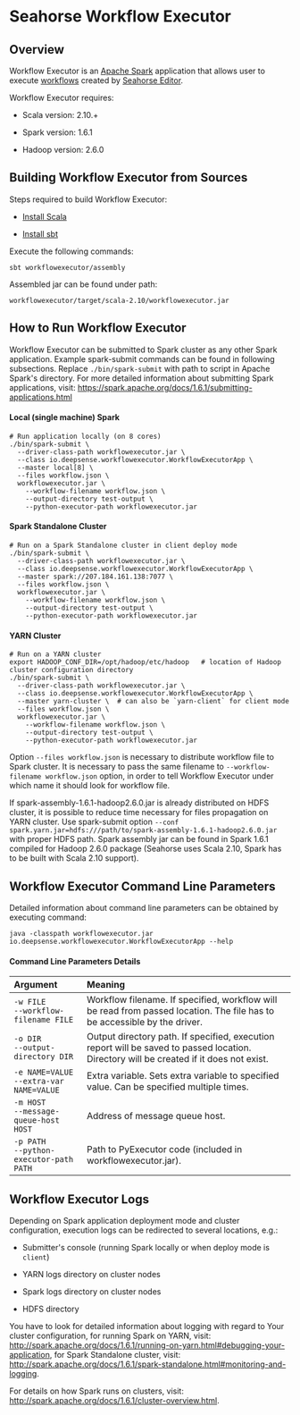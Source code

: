 # Seahorse Workflow Executor

## Overview

Workflow Executor is an <a target="_blank" href="http://spark.apache.org">Apache Spark</a>
application that allows user to execute <a target="_blank" href="http://seahorse.deepsense.io/docs/latest/workflowfile.html">workflows</a> created by <a target="_blank" href="http://editor.seahorse.deepsense.io"/>Seahorse Editor</a>.

Workflow Executor requires:

* Scala version: 2.10.+

* Spark version: 1.6.1

* Hadoop version: 2.6.0

## Building Workflow Executor from Sources

Steps required to build Workflow Executor:

* <a target="_blank" href="http://www.scala-lang.org/download/install.html">Install Scala</a>

* <a target="_blank" href="http://www.scala-sbt.org/release/tutorial/Installing-sbt-on-Linux.html">Install sbt</a>

Execute the following commands:

    sbt workflowexecutor/assembly

Assembled jar can be found under path:

``workflowexecutor/target/scala-2.10/workflowexecutor.jar``

## How to Run Workflow Executor

Workflow Executor can be submitted to Spark cluster as any other Spark application.
Example spark-submit commands can be found in following subsections.
Replace `./bin/spark-submit` with path to script in Apache Spark's directory.
For more detailed information about submitting Spark applications, visit:
<a target="_blank" href="https://spark.apache.org/docs/1.6.1/submitting-applications.html">https://spark.apache.org/docs/1.6.1/submitting-applications.html</a>

#### Local (single machine) Spark
    # Run application locally (on 8 cores)
    ./bin/spark-submit \
      --driver-class-path workflowexecutor.jar \
      --class io.deepsense.workflowexecutor.WorkflowExecutorApp \
      --master local[8] \
      --files workflow.json \
      workflowexecutor.jar \
        --workflow-filename workflow.json \
        --output-directory test-output \
        --python-executor-path workflowexecutor.jar

#### Spark Standalone Cluster
    # Run on a Spark Standalone cluster in client deploy mode
    ./bin/spark-submit \
      --driver-class-path workflowexecutor.jar \
      --class io.deepsense.workflowexecutor.WorkflowExecutorApp \
      --master spark://207.184.161.138:7077 \
      --files workflow.json \
      workflowexecutor.jar \
        --workflow-filename workflow.json \
        --output-directory test-output \
        --python-executor-path workflowexecutor.jar

#### YARN Cluster
    # Run on a YARN cluster
    export HADOOP_CONF_DIR=/opt/hadoop/etc/hadoop   # location of Hadoop cluster configuration directory
    ./bin/spark-submit \
      --driver-class-path workflowexecutor.jar \
      --class io.deepsense.workflowexecutor.WorkflowExecutorApp \
      --master yarn-cluster \  # can also be `yarn-client` for client mode
      --files workflow.json \
      workflowexecutor.jar \
        --workflow-filename workflow.json \
        --output-directory test-output \
        --python-executor-path workflowexecutor.jar

Option ``--files workflow.json`` is necessary to distribute workflow file to Spark cluster.
It is necessary to pass the same filename to ``--workflow-filename workflow.json`` option,
in order to tell Workflow Executor under which name it should look for workflow file.

If spark-assembly-1.6.1-hadoop2.6.0.jar is already distributed
on HDFS cluster, it is possible to reduce time necessary for files propagation on YARN cluster.
Use spark-submit option
``--conf spark.yarn.jar=hdfs:///path/to/spark-assembly-1.6.1-hadoop2.6.0.jar``
with proper HDFS path.
Spark assembly jar can be found in Spark 1.6.1 compiled for
Hadoop 2.6.0 package (Seahorse uses Scala 2.10, Spark has to be built with Scala 2.10 support).



## Workflow Executor Command Line Parameters

Detailed information about command line parameters can be obtained by executing command:

``java -classpath workflowexecutor.jar io.deepsense.workflowexecutor.WorkflowExecutorApp --help``

#### Command Line Parameters Details

| Argument                                                        | Meaning |
|:----------------------------------------------------------------|:--------|
| ``-w FILE``<BR/>``--workflow-filename FILE``                    | Workflow filename. If specified, workflow will be read from passed location. The file has to be accessible by the driver. |
| ``-o DIR``<BR/>``--output-directory DIR``                       | Output directory path. If specified, execution report will be saved to passed location. Directory will be created if it does not exist. |
| ``-e NAME=VALUE``<BR/>``--extra-var NAME=VALUE``                | Extra variable. Sets extra variable to specified value. Can be specified multiple times. |
| ``-m HOST``<BR/>``--message-queue-host HOST``                   | Address of message queue host. |
| ``-p PATH``<BR/>``--python-executor-path PATH``                 | Path to PyExecutor code (included in workflowexecutor.jar). |


## Workflow Executor Logs

Depending on Spark application deployment mode and cluster configuration, execution logs can be
redirected to several locations, e.g.:

* Submitter's console (running Spark locally or when deploy mode is `client`)

* YARN logs directory on cluster nodes

* Spark logs directory on cluster nodes

* HDFS directory

You have to look for detailed information about logging with regard to Your cluster configuration,
for running Spark on YARN, visit:
<a target="_blank" href="http://spark.apache.org/docs/1.6.1/running-on-yarn.html#debugging-your-application">http://spark.apache.org/docs/1.6.1/running-on-yarn.html#debugging-your-application</a>,
for Spark Standalone cluster, visit:
<a target="_blank" href="http://spark.apache.org/docs/1.6.1/spark-standalone.html#monitoring-and-logging">http://spark.apache.org/docs/1.6.1/spark-standalone.html#monitoring-and-logging</a>.

For details on how Spark runs on clusters, visit:
<a target="_blank" href="http://spark.apache.org/docs/1.6.1/cluster-overview.html">http://spark.apache.org/docs/1.6.1/cluster-overview.html</a>.
